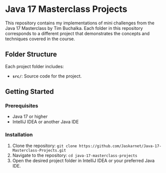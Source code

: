 # Java 17 Masterclass Projects

This repository contains my implementations of mini challenges from the Java 17 Masterclass by Tim Buchalka. Each folder in this repository corresponds to a different project that demonstrates the concepts and techniques covered in the course.

## Folder Structure

Each project folder includes:
- **`src/`**: Source code for the project.

## Getting Started

### Prerequisites
- Java 17 or higher
- IntelliJ IDEA or another Java IDE

### Installation
1. Clone the repository: `git clone https://github.com/Jaskarnet/Java-17-Masterclass-Projects.git`
2. Navigate to the repository: `cd java-17-masterclass-projects`
3. Open the desired project folder in IntelliJ IDEA or your preferred Java IDE.
